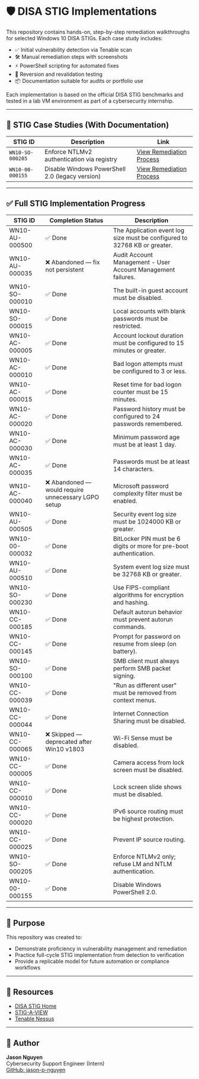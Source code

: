 # 🛡️ DISA STIG Implementations

This repository contains hands-on, step-by-step remediation walkthroughs for selected Windows 10 DISA STIGs. Each case study includes:

- ✅ Initial vulnerability detection via Tenable scan
- 🛠 Manual remediation steps with screenshots
- ⚡ PowerShell scripting for automated fixes
- 🔁 Reversion and revalidation testing
- 📦 Documentation suitable for audits or portfolio use

Each implementation is based on the official DISA STIG benchmarks and tested in a lab VM environment as part of a cybersecurity internship.

---

## 📄 STIG Case Studies (With Documentation)

| STIG ID              | Description                                               | Link                                                             |
|----------------------|-----------------------------------------------------------|------------------------------------------------------------------|
| `WN10-SO-000205`     | Enforce NTLMv2 authentication via registry                | [View Remediation Process](STIG_Remediation_Process_WN10-SO-000205/STIG_Remediation_Process_WN10-SO-000205.md) |
| `WN10-00-000155`     | Disable Windows PowerShell 2.0 (legacy version)           | [View Remediation Process](STIG_Remediation_Process_WN10-SO-000205/STIG_Remediation_Process_WN10-00-000155.md) |

---

## ✅ Full STIG Implementation Progress

| STIG ID           | Completion Status                                   | Description                                                                 |
|-------------------|-----------------------------------------------------|-----------------------------------------------------------------------------|
| WN10-AU-000500    | ✅ Done                                              | The Application event log size must be configured to 32768 KB or greater.   |
| WN10-AU-000035    | ❌ Abandoned — fix not persistent                   | Audit Account Management - User Account Management failures.               |
| WN10-SO-000010    | ✅ Done                                              | The built-in guest account must be disabled.                                |
| WN10-SO-000015    | ✅ Done                                              | Local accounts with blank passwords must be restricted.                     |
| WN10-AC-000005    | ✅ Done                                              | Account lockout duration must be configured to 15 minutes or greater.       |
| WN10-AC-000010    | ✅ Done                                              | Bad logon attempts must be configured to 3 or less.                         |
| WN10-AC-000015    | ✅ Done                                              | Reset time for bad logon counter must be 15 minutes.                        |
| WN10-AC-000020    | ✅ Done                                              | Password history must be configured to 24 passwords remembered.             |
| WN10-AC-000030    | ✅ Done                                              | Minimum password age must be at least 1 day.                                |
| WN10-AC-000035    | ✅ Done                                              | Passwords must be at least 14 characters.                                   |
| WN10-AC-000040    | ❌ Abandoned — would require unnecessary LGPO setup | Microsoft password complexity filter must be enabled.                       |
| WN10-AU-000505    | ✅ Done                                              | Security event log size must be 1024000 KB or greater.                      |
| WN10-00-000032    | ✅ Done                                              | BitLocker PIN must be 6 digits or more for pre-boot authentication.         |
| WN10-AU-000510    | ✅ Done                                              | System event log size must be 32768 KB or greater.                          |
| WN10-SO-000230    | ✅ Done                                              | Use FIPS-compliant algorithms for encryption and hashing.                   |
| WN10-CC-000185    | ✅ Done                                              | Default autorun behavior must prevent autorun commands.                     |
| WN10-CC-000145    | ✅ Done                                              | Prompt for password on resume from sleep (on battery).                      |
| WN10-SO-000100    | ✅ Done                                              | SMB client must always perform SMB packet signing.                          |
| WN10-CC-000039    | ✅ Done                                              | "Run as different user" must be removed from context menus.                 |
| WN10-CC-000044    | ✅ Done                                              | Internet Connection Sharing must be disabled.                               |
| WN10-CC-000065    | ❌ Skipped — deprecated after Win10 v1803           | Wi-Fi Sense must be disabled.                                               |
| WN10-CC-000005    | ✅ Done                                              | Camera access from lock screen must be disabled.                            |
| WN10-CC-000010    | ✅ Done                                              | Lock screen slide shows must be disabled.                                   |
| WN10-CC-000020    | ✅ Done                                              | IPv6 source routing must be highest protection.                             |
| WN10-CC-000025    | ✅ Done                                              | Prevent IP source routing.                                                  |
| WN10-SO-000205    | ✅ Done                                              | Enforce NTLMv2 only; refuse LM and NTLM authentication.                    |
| WN10-00-000155    | ✅ Done                                              | Disable Windows PowerShell 2.0.                                             |

---

## 🧠 Purpose

This repository was created to:

- Demonstrate proficiency in vulnerability management and remediation
- Practice full-cycle STIG implementation from detection to verification
- Provide a replicable model for future automation or compliance workflows

---

## 🔗 Resources

- [DISA STIG Home](https://public.cyber.mil/stigs/)
- [STIG-A-VIEW](https://stigaview.com/)
- [Tenable Nessus](https://www.tenable.com/products/nessus)

---

## 👤 Author

**Jason Nguyen**  
Cybersecurity Support Engineer (Intern)  
[GitHub: jason-p-nguyen](https://github.com/jason-p-nguyen)
